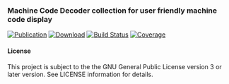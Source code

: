 ### Machine Code Decoder collection for user friendly machine code display
[![Publication](https://img.shields.io/maven-central/v/de.carne/java-mcd-default)](https://search.maven.org/artifact/de.carne/java-mcd-default)
[![Download](https://api.bintray.com/packages/hdecarne/maven/java-mcd-default/images/download.svg)](https://bintray.com/hdecarne/maven/java-mcd-default/_latestVersion)
[![Build Status](https://travis-ci.com/hdecarne/java-mcd.svg?branch=master)](https://travis-ci.com/hdecarne/java-mcd)
[![Coverage](https://sonarcloud.io/api/project_badges/measure?project=de.carne%3Ajava-mcd%3Ajava-mcd-default&metric=coverage)](https://sonarcloud.io/dashboard/index/de.carne:java-mcd:java-mcd-default)

#### License
This project is subject to the the GNU General Public License version 3 or later version.
See LICENSE information for details.

